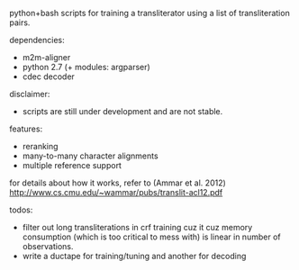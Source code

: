 python+bash scripts for training a transliterator using a list of transliteration pairs.  

dependencies:
- m2m-aligner
- python 2.7 (+ modules: argparser)
- cdec decoder

disclaimer:
- scripts are still under development and are not stable.

features:
- reranking
- many-to-many character alignments
- multiple reference support

for details about how it works, refer to (Ammar et al. 2012) http://www.cs.cmu.edu/~wammar/pubs/translit-acl12.pdf

todos:
- filter out long transliterations in crf training cuz it cuz memory consumption (which is too critical to mess with) is linear in number of observations. 
- write a ductape for training/tuning and another for decoding

